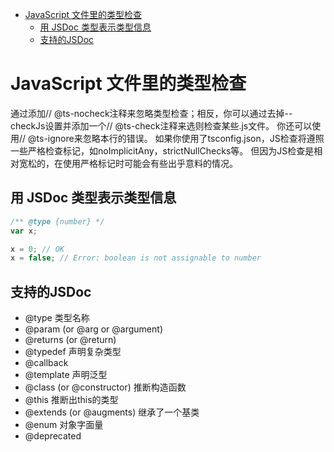 <!-- TOC -->

- [JavaScript 文件里的类型检查](#javascript-文件里的类型检查)
    - [用 JSDoc 类型表示类型信息](#用-jsdoc-类型表示类型信息)
    - [支持的JSDoc](#支持的jsdoc)

<!-- /TOC -->

# JavaScript 文件里的类型检查

通过添加// @ts-nocheck注释来忽略类型检查；相反，你可以通过去掉--checkJs设置并添加一个// @ts-check注释来选则检查某些.js文件。 你还可以使用// @ts-ignore来忽略本行的错误。 如果你使用了tsconfig.json，JS检查将遵照一些严格检查标记，如noImplicitAny，strictNullChecks等。 但因为JS检查是相对宽松的，在使用严格标记时可能会有些出乎意料的情况。

## 用 JSDoc 类型表示类型信息

```js
/** @type {number} */
var x;

x = 0; // OK
x = false; // Error: boolean is not assignable to number
```

## 支持的JSDoc

* @type 类型名称
* @param (or @arg or @argument)
* @returns (or @return)
* @typedef 声明复杂类型
* @callback
* @template 声明泛型
* @class (or @constructor) 推断构造函数
* @this 推断出this的类型
* @extends (or @augments) 继承了一个基类
* @enum 对象字面量
* @deprecated
